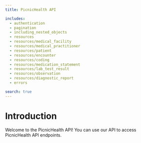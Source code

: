 ```yaml
---
title: PicnicHealth API

includes:
  - authentication
  - pagination
  - including_nested_objects
  - resources
  - resources/medical_facility
  - resources/medical_practitioner
  - resources/patient
  - resources/encounter
  - resources/coding
  - resources/medication_statement
  - resources/lab_test_result
  - resources/observation
  - resources/diagnostic_report
  - errors

search: true
---
```


# Introduction

Welcome to the PicnicHealth API! You can use our API to access PicnicHealth API endpoints.
